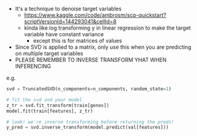 - It's a technique to denoise target variables
	- https://www.kaggle.com/code/ambrosm/scp-quickstart?scriptVersionId=144293041&cellId=8
	- kinda like log transforming y in linear regression to make the target variable have constant variance
		- except this is for matrices of values
- Since SVD is applied to a matrix, only use this when you are predicting on multiple target variables
- PLEASE REMEMBER TO INVERSE TRANSFORM YHAT WHEN INFERENCING

e.g.
```python
svd = TruncatedSVD(n_components=n_components, random_state=1)

# fit the svd and your model
z_tr = svd.fit_transform(train[genes])
model.fit(train[features], z_tr)

# look! we're inverse transforming before returning the preds!
y_pred = svd.inverse_transform(model.predict(val[features]))
```